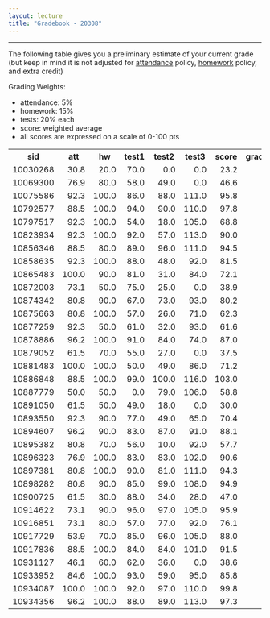 ```yaml
---
layout: lecture
title: "Gradebook - 20308"
---
```


-----

The following table gives you a preliminary estimate of your current grade (but keep in mind it is not adjusted for <a href="../syllabus#attendance-policy">attendance</a> policy, <a href="../syllabus#hw-policy">homework</a> policy, and extra credit)

Grading Weights:

- attendance: 5%
- homework: 15%
- tests: 20% each
- score: weighted average
- all scores are expressed on a scale of 0-100 pts

<!-- html table generated in R 3.2.3 by xtable 1.8-2 package -->
<!-- Sat May 14 21:43:30 2016 -->
<table >
<tr> <th> sid </th> <th> att </th> <th> hw </th> <th> test1 </th> <th> test2 </th> <th> test3 </th> <th> score </th> <th> grade </th>  </tr>
  <tr> <td align="right"> 10030268 </td> <td align="right"> 30.8 </td> <td align="right"> 20.0 </td> <td align="right"> 70.0 </td> <td align="right"> 0.0 </td> <td align="right"> 0.0 </td> <td align="right"> 23.2 </td> <td align="right"> F </td> </tr>
  <tr> <td align="right"> 10069300 </td> <td align="right"> 76.9 </td> <td align="right"> 80.0 </td> <td align="right"> 58.0 </td> <td align="right"> 49.0 </td> <td align="right"> 0.0 </td> <td align="right"> 46.6 </td> <td align="right"> F </td> </tr>
  <tr> <td align="right"> 10075586 </td> <td align="right"> 92.3 </td> <td align="right"> 100.0 </td> <td align="right"> 86.0 </td> <td align="right"> 88.0 </td> <td align="right"> 111.0 </td> <td align="right"> 95.8 </td> <td align="right"> A </td> </tr>
  <tr> <td align="right"> 10792577 </td> <td align="right"> 88.5 </td> <td align="right"> 100.0 </td> <td align="right"> 94.0 </td> <td align="right"> 90.0 </td> <td align="right"> 110.0 </td> <td align="right"> 97.8 </td> <td align="right"> A </td> </tr>
  <tr> <td align="right"> 10797517 </td> <td align="right"> 92.3 </td> <td align="right"> 100.0 </td> <td align="right"> 54.0 </td> <td align="right"> 18.0 </td> <td align="right"> 105.0 </td> <td align="right"> 68.8 </td> <td align="right"> D </td> </tr>
  <tr> <td align="right"> 10823934 </td> <td align="right"> 92.3 </td> <td align="right"> 100.0 </td> <td align="right"> 92.0 </td> <td align="right"> 57.0 </td> <td align="right"> 113.0 </td> <td align="right"> 90.0 </td> <td align="right"> A </td> </tr>
  <tr> <td align="right"> 10856346 </td> <td align="right"> 88.5 </td> <td align="right"> 80.0 </td> <td align="right"> 89.0 </td> <td align="right"> 96.0 </td> <td align="right"> 111.0 </td> <td align="right"> 94.5 </td> <td align="right"> A </td> </tr>
  <tr> <td align="right"> 10858635 </td> <td align="right"> 92.3 </td> <td align="right"> 100.0 </td> <td align="right"> 88.0 </td> <td align="right"> 48.0 </td> <td align="right"> 92.0 </td> <td align="right"> 81.5 </td> <td align="right"> B </td> </tr>
  <tr> <td align="right"> 10865483 </td> <td align="right"> 100.0 </td> <td align="right"> 90.0 </td> <td align="right"> 81.0 </td> <td align="right"> 31.0 </td> <td align="right"> 84.0 </td> <td align="right"> 72.1 </td> <td align="right"> C </td> </tr>
  <tr> <td align="right"> 10872003 </td> <td align="right"> 73.1 </td> <td align="right"> 50.0 </td> <td align="right"> 75.0 </td> <td align="right"> 25.0 </td> <td align="right"> 0.0 </td> <td align="right"> 38.9 </td> <td align="right"> F </td> </tr>
  <tr> <td align="right"> 10874342 </td> <td align="right"> 80.8 </td> <td align="right"> 90.0 </td> <td align="right"> 67.0 </td> <td align="right"> 73.0 </td> <td align="right"> 93.0 </td> <td align="right"> 80.2 </td> <td align="right"> B </td> </tr>
  <tr> <td align="right"> 10875663 </td> <td align="right"> 80.8 </td> <td align="right"> 100.0 </td> <td align="right"> 57.0 </td> <td align="right"> 26.0 </td> <td align="right"> 71.0 </td> <td align="right"> 62.3 </td> <td align="right"> D </td> </tr>
  <tr> <td align="right"> 10877259 </td> <td align="right"> 92.3 </td> <td align="right"> 50.0 </td> <td align="right"> 61.0 </td> <td align="right"> 32.0 </td> <td align="right"> 93.0 </td> <td align="right"> 61.6 </td> <td align="right"> D </td> </tr>
  <tr> <td align="right"> 10878886 </td> <td align="right"> 96.2 </td> <td align="right"> 100.0 </td> <td align="right"> 91.0 </td> <td align="right"> 84.0 </td> <td align="right"> 74.0 </td> <td align="right"> 87.0 </td> <td align="right"> B </td> </tr>
  <tr> <td align="right"> 10879052 </td> <td align="right"> 61.5 </td> <td align="right"> 70.0 </td> <td align="right"> 55.0 </td> <td align="right"> 27.0 </td> <td align="right"> 0.0 </td> <td align="right"> 37.5 </td> <td align="right"> F </td> </tr>
  <tr> <td align="right"> 10881483 </td> <td align="right"> 100.0 </td> <td align="right"> 100.0 </td> <td align="right"> 50.0 </td> <td align="right"> 49.0 </td> <td align="right"> 86.0 </td> <td align="right"> 71.2 </td> <td align="right"> C </td> </tr>
  <tr> <td align="right"> 10886848 </td> <td align="right"> 88.5 </td> <td align="right"> 100.0 </td> <td align="right"> 99.0 </td> <td align="right"> 100.0 </td> <td align="right"> 116.0 </td> <td align="right"> 103.0 </td> <td align="right"> A </td> </tr>
  <tr> <td align="right"> 10887779 </td> <td align="right"> 50.0 </td> <td align="right"> 50.0 </td> <td align="right"> 0.0 </td> <td align="right"> 79.0 </td> <td align="right"> 106.0 </td> <td align="right"> 58.8 </td> <td align="right"> F </td> </tr>
  <tr> <td align="right"> 10891050 </td> <td align="right"> 61.5 </td> <td align="right"> 50.0 </td> <td align="right"> 49.0 </td> <td align="right"> 18.0 </td> <td align="right"> 0.0 </td> <td align="right"> 30.0 </td> <td align="right"> F </td> </tr>
  <tr> <td align="right"> 10893550 </td> <td align="right"> 92.3 </td> <td align="right"> 90.0 </td> <td align="right"> 77.0 </td> <td align="right"> 49.0 </td> <td align="right"> 65.0 </td> <td align="right"> 70.4 </td> <td align="right"> C </td> </tr>
  <tr> <td align="right"> 10894607 </td> <td align="right"> 96.2 </td> <td align="right"> 90.0 </td> <td align="right"> 83.0 </td> <td align="right"> 87.0 </td> <td align="right"> 91.0 </td> <td align="right"> 88.1 </td> <td align="right"> B </td> </tr>
  <tr> <td align="right"> 10895382 </td> <td align="right"> 80.8 </td> <td align="right"> 70.0 </td> <td align="right"> 56.0 </td> <td align="right"> 10.0 </td> <td align="right"> 92.0 </td> <td align="right"> 57.7 </td> <td align="right"> F </td> </tr>
  <tr> <td align="right"> 10896323 </td> <td align="right"> 76.9 </td> <td align="right"> 100.0 </td> <td align="right"> 83.0 </td> <td align="right"> 83.0 </td> <td align="right"> 102.0 </td> <td align="right"> 90.6 </td> <td align="right"> A </td> </tr>
  <tr> <td align="right"> 10897381 </td> <td align="right"> 80.8 </td> <td align="right"> 100.0 </td> <td align="right"> 90.0 </td> <td align="right"> 81.0 </td> <td align="right"> 111.0 </td> <td align="right"> 94.3 </td> <td align="right"> A </td> </tr>
  <tr> <td align="right"> 10898282 </td> <td align="right"> 80.8 </td> <td align="right"> 90.0 </td> <td align="right"> 85.0 </td> <td align="right"> 99.0 </td> <td align="right"> 108.0 </td> <td align="right"> 94.9 </td> <td align="right"> A </td> </tr>
  <tr> <td align="right"> 10900725 </td> <td align="right"> 61.5 </td> <td align="right"> 30.0 </td> <td align="right"> 88.0 </td> <td align="right"> 34.0 </td> <td align="right"> 28.0 </td> <td align="right"> 47.0 </td> <td align="right"> F </td> </tr>
  <tr> <td align="right"> 10914622 </td> <td align="right"> 73.1 </td> <td align="right"> 90.0 </td> <td align="right"> 96.0 </td> <td align="right"> 97.0 </td> <td align="right"> 105.0 </td> <td align="right"> 95.9 </td> <td align="right"> A </td> </tr>
  <tr> <td align="right"> 10916851 </td> <td align="right"> 73.1 </td> <td align="right"> 80.0 </td> <td align="right"> 57.0 </td> <td align="right"> 77.0 </td> <td align="right"> 92.0 </td> <td align="right"> 76.1 </td> <td align="right"> C </td> </tr>
  <tr> <td align="right"> 10917729 </td> <td align="right"> 53.9 </td> <td align="right"> 70.0 </td> <td align="right"> 85.0 </td> <td align="right"> 96.0 </td> <td align="right"> 105.0 </td> <td align="right"> 88.0 </td> <td align="right"> B </td> </tr>
  <tr> <td align="right"> 10917836 </td> <td align="right"> 88.5 </td> <td align="right"> 100.0 </td> <td align="right"> 84.0 </td> <td align="right"> 84.0 </td> <td align="right"> 101.0 </td> <td align="right"> 91.5 </td> <td align="right"> A </td> </tr>
  <tr> <td align="right"> 10931127 </td> <td align="right"> 46.1 </td> <td align="right"> 60.0 </td> <td align="right"> 62.0 </td> <td align="right"> 36.0 </td> <td align="right"> 0.0 </td> <td align="right"> 38.6 </td> <td align="right"> F </td> </tr>
  <tr> <td align="right"> 10933952 </td> <td align="right"> 84.6 </td> <td align="right"> 100.0 </td> <td align="right"> 93.0 </td> <td align="right"> 59.0 </td> <td align="right"> 95.0 </td> <td align="right"> 85.8 </td> <td align="right"> B </td> </tr>
  <tr> <td align="right"> 10934087 </td> <td align="right"> 100.0 </td> <td align="right"> 100.0 </td> <td align="right"> 92.0 </td> <td align="right"> 97.0 </td> <td align="right"> 110.0 </td> <td align="right"> 99.8 </td> <td align="right"> A </td> </tr>
  <tr> <td align="right"> 10934356 </td> <td align="right"> 96.2 </td> <td align="right"> 100.0 </td> <td align="right"> 88.0 </td> <td align="right"> 89.0 </td> <td align="right"> 113.0 </td> <td align="right"> 97.3 </td> <td align="right"> A </td> </tr>
   </table>
